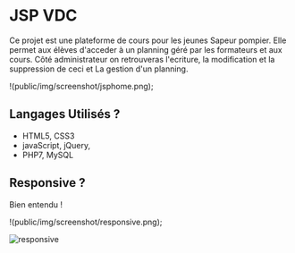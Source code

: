 # JSP VDC 

Ce projet est une plateforme de cours pour les jeunes Sapeur pompier.
Elle permet aux élèves d'acceder à un planning géré par les formateurs et aux cours.
Côté administrateur on retrouveras l'ecriture, la modification et la suppression de ceci et La gestion d'un planning.

!(public/img/screenshot/jsphome.png);

## Langages Utilisés ?

* HTML5, CSS3
* javaScript, jQuery,
* PHP7, MySQL


## Responsive ?

Bien entendu !

!(public/img/screenshot/responsive.png);

![responsive](/relative/path/to/responsive.png?raw=true)
